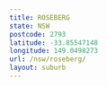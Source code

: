 ```yaml
---
title: ROSEBERG
state: NSW
postcode: 2793
latitude: -33.85547148
longitude: 149.0498273
url: /nsw/roseberg/
layout: suburb
---
```

